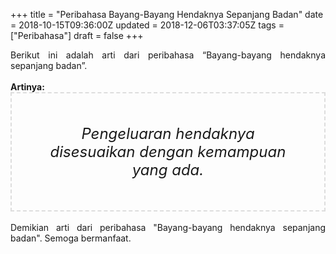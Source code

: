 +++
title = "Peribahasa Bayang-Bayang Hendaknya Sepanjang Badan"
date = 2018-10-15T09:36:00Z
updated = 2018-12-06T03:37:05Z
tags = ["Peribahasa"]
draft = false
+++

<div dir="ltr" style="text-align: left;" trbidi="on"><div style="text-align: justify;">Berikut ini adalah arti dari peribahasa “Bayang-bayang hendaknya sepanjang badan”.</div><br /><div style="text-align: justify;"><b>Artinya:</b></div><div style="border: 2px dashed #ddd; font-size: 24px; height: auto; margin: 0 auto; padding: 50px; text-align: center; width: auto;"><i>Pengeluaran hendaknya disesuaikan dengan kemampuan yang ada.</i></div><br /><div style="text-align: justify;">Demikian arti dari peribahasa "Bayang-bayang hendaknya sepanjang badan". Semoga bermanfaat.</div></div>
